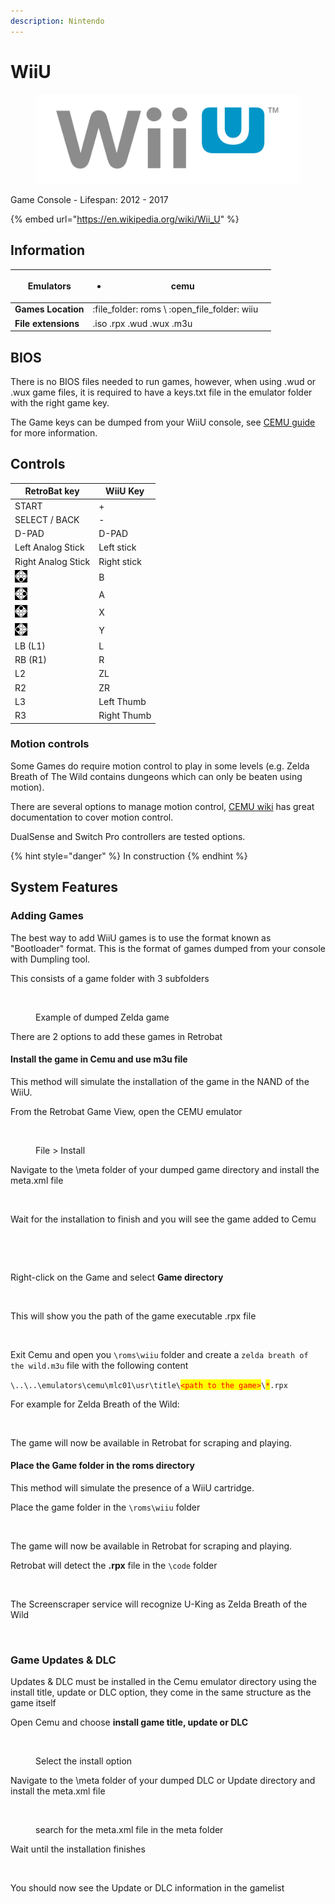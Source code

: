 ```yaml
---
description: Nintendo
---
```


# WiiU

<figure><img src="https://raw.githubusercontent.com/fabricecaruso/es-theme-carbon/5149a33eed46b2af638b06119397d4023b75131f/art/logos/wiiu.svg" alt=""><figcaption></figcaption></figure>

Game Console - Lifespan: 2012 - 2017

{% embed url="https://en.wikipedia.org/wiki/Wii_U" %}

## Information

| **Emulators**       | <ul><li>cemu</li></ul>                          |   |
| ------------------- | ----------------------------------------------- | - |
| **Games Location**  | :file\_folder: roms \ :open\_file\_folder: wiiu |   |
| **File extensions** | .iso .rpx .wud .wux .m3u                        |   |

## BIOS

There is no BIOS files needed to run games, however, when using .wud or .wux game files, it is required to have a keys.txt file in the emulator folder with the right game key.

The Game keys can be dumped from your WiiU console, see [CEMU guide](https://wiki.cemu.info/wiki/Obtaining\_Keys\_for\_Keys.txt) for more information.

## Controls

| RetroBat key                                                                        | WiiU Key    |
| ----------------------------------------------------------------------------------- | ----------- |
| START                                                                               | +           |
| SELECT / BACK                                                                       | -           |
| D-PAD                                                                               | D-PAD       |
| Left Analog Stick                                                                   | Left stick  |
| Right Analog Stick                                                                  | Right stick |
| ![A](<../../.gitbook/assets/image (1) (2) (1).png>)                                 | B           |
| ![B](<../../.gitbook/assets/image (4) (1).png>)                                     | A           |
| <img src="../../.gitbook/assets/image (3) (1) (2).png" alt="" data-size="original"> | X           |
| <img src="../../.gitbook/assets/image (2) (1) (1).png" alt="" data-size="line">     | Y           |
| LB (L1)                                                                             | L           |
| RB (R1)                                                                             | R           |
| L2                                                                                  | ZL          |
| R2                                                                                  | ZR          |
| L3                                                                                  | Left Thumb  |
| R3                                                                                  | Right Thumb |

### Motion controls

Some Games do require motion control to play in some levels (e.g. Zelda Breath of The Wild contains dungeons which can only be beaten using motion).

There are several options to manage motion control, [CEMU wiki](https://wiki.cemu.info/wiki/Motion\_controls) has great documentation to cover motion control.

DualSense and Switch Pro controllers are tested options.

{% hint style="danger" %}
In construction
{% endhint %}

## System Features

### Adding Games

The best way to add WiiU games is to use the format known as "Bootloader" format. This is the format of games dumped from your console with Dumpling tool.

This consists of a game folder with 3 subfolders

<figure><img src="https://i.imgur.com/CIYaICX.png" alt=""><figcaption><p>Example of dumped Zelda game</p></figcaption></figure>

There are 2 options to add these games in Retrobat

#### Install the game in Cemu and use m3u file

This method will simulate the installation of the game in the NAND of the WiiU.

From the Retrobat Game View, open the CEMU emulator



<figure><img src="https://i.imgur.com/rdJUos9.png" alt=""><figcaption><p>File > Install</p></figcaption></figure>

Navigate to the \meta folder of your dumped game directory and install the meta.xml file

<figure><img src="https://i.imgur.com/C1KGhKQ.png" alt=""><figcaption></figcaption></figure>

Wait for the installation to finish and you will see the game added to Cemu

<figure><img src="https://i.imgur.com/rG2IJvR.png" alt=""><figcaption></figcaption></figure>

<figure><img src="https://i.imgur.com/9ygBgJP.png" alt=""><figcaption></figcaption></figure>

Right-click on the Game and select **Game directory**

<figure><img src="https://i.imgur.com/6ALGNnR.png" alt=""><figcaption></figcaption></figure>

This will show you the path of the game executable .rpx file

<figure><img src="https://i.imgur.com/EN9JEKf.png" alt=""><figcaption></figcaption></figure>

Exit Cemu and open you `\roms\wiiu` folder and create a `zelda breath of the wild.m3u` file with the following content

`\..\..\emulators\cemu\mlc01\usr\title\`<mark style="color:red;">`<path to the game>`</mark>`\`<mark style="color:red;">`*`</mark>`.rpx`

For example for Zelda Breath of the Wild:

<figure><img src="https://i.imgur.com/DjHV0Gt.png" alt=""><figcaption></figcaption></figure>

The game will now be available in Retrobat for scraping and playing.

#### Place the Game folder in the roms directory

This method will simulate the presence of a WiiU cartridge.&#x20;

Place the game folder in the `\roms\wiiu` folder

<figure><img src="https://i.imgur.com/8BsrI9F.png" alt=""><figcaption></figcaption></figure>

The game will now be available in Retrobat for scraping and playing.

Retrobat will detect the **.rpx** file in the `\code` folder

<figure><img src="https://i.imgur.com/iSQdk4o.png" alt=""><figcaption></figcaption></figure>

The Screenscraper service will recognize U-King as Zelda Breath of the Wild

<figure><img src="https://i.imgur.com/9srVWOF.png" alt=""><figcaption></figcaption></figure>

### Game Updates & DLC

Updates & DLC must be installed in the Cemu emulator directory using the install title, update or DLC option, they come in the same structure as the game itself

Open Cemu and choose **install game title, update or DLC**

<figure><img src="https://i.imgur.com/Y53KGT4.png" alt=""><figcaption><p>Select the install option</p></figcaption></figure>

Navigate to the \meta folder of your dumped DLC or Update directory and install the meta.xml file

<figure><img src="https://i.imgur.com/Y6adbtz.png" alt=""><figcaption><p>search for the meta.xml file in the meta folder</p></figcaption></figure>

Wait until the installation finishes

<figure><img src="https://i.imgur.com/8U7YvAk.png" alt=""><figcaption></figcaption></figure>

You should now see the Update or DLC information in the gamelist

<figure><img src="https://i.imgur.com/OY3g3cd.png" alt=""><figcaption></figcaption></figure>
